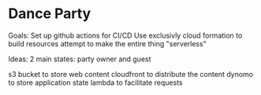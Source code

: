 # Dance Party

Goals:
Set up github actions for CI/CD
Use exclusivly cloud formation to build resources
attempt to make the entire thing "serverless"

Ideas:
2 main states: party owner and guest

s3 bucket to store web content
cloudfront to distribute the content
dynomo to store application state
lambda to facilitate requests
